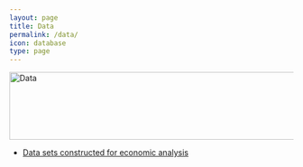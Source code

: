 ```yaml
---
layout: page
title: Data
permalink: /data/
icon: database
type: page
---
```


<img height="120px" width="2000px" alt="Data" src="http://vedranavidulin.com/assets/images/Data.jpg">

+ [Data sets constructed for economic analysis](/economic-analysis/)
